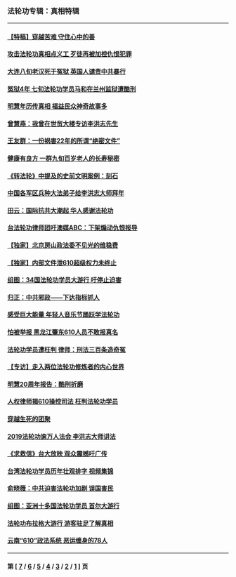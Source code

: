 ### 法轮功专辑：真相特辑
---
#### [【特稿】穿越苦难 守住心中的善](../../pages/nf4389/n13784979.md?11190430) 
#### [攻击法轮功真相点义工 歹徒再被加控仇恨犯罪](../../pages/nf4389/n13601019.md?11190430) 
#### [大连八旬老汉死于冤狱 英国人谴责中共暴行](../../pages/nf4389/n13480118.md?11190430) 
#### [冤狱4年 七旬法轮功学员马和在兰州监狱遭酷刑](../../pages/nf4389/n13304688.md?11190430) 
#### [明慧年历传真相 福益民众神奇故事多](../../pages/nf4389/n13294545.md?11190430) 
#### [曾慧燕：我曾在世贸大楼专访李洪志先生](../../pages/nf4389/n12898729.md?11190430) 
#### [王友群：一份祸害22年的所谓“绝密文件”](../../pages/nf4389/n12871750.md?11190430) 
#### [健康有良方 一群九旬百岁老人的长寿秘密](../../pages/nf4389/n12847475.md?11190430) 
#### [《转法轮》中提及的史前文明案例：刻石](../../pages/nf4389/n12758577.md?11190430) 
#### [中国各军区兵种大法弟子给李洪志大师拜年](../../pages/nf4389/n12750047.md?11190430) 
#### [田云：国际抗共大潮起 华人感谢法轮功](../../pages/nf4389/n12357708.md?11190430) 
#### [台法轮功律师团吁澳媒ABC：下架煽动仇恨报导](../../pages/nf4389/n12279917.md?11190430) 
#### [【独家】北京房山政法委不见光的维稳费](../../pages/nf4389/n12031979.md?11190430) 
#### [【独家】内部文件泄610超级权力未终止](../../pages/nf4389/n12023895.md?11190430) 
#### [组图：34国法轮功学员大游行 吁停止迫害](../../pages/nf4389/n11492658.md?11190430) 
#### [归正：中共邪政——下达指标抓人](../../pages/nf4389/n11474770.md?11190430) 
#### [感受巨大能量 年轻人音乐节踊跃学法轮功](../../pages/nf4389/n11441981.md?11190430) 
#### [怕被举报 黑龙江肇东610人员不敢报真名](../../pages/nf4389/n11436499.md?11190430) 
#### [法轮功学员遭枉判 律师：刑法三百条造奇冤](../../pages/nf4389/n11433943.md?11190430) 
#### [【专访】走入两位法轮功修炼者的内心世界](../../pages/nf4389/n11415623.md?11190430) 
#### [明慧20周年报告：酷刑折磨](../../pages/nf4389/n11387954.md?11190430) 
#### [人权律师揭610操控司法 枉判法轮功学员](../../pages/nf4389/n11313370.md?11190430) 
#### [穿越生死的团聚](../../pages/nf4389/n11258922.md?11190430) 
#### [2019法轮功逾万人法会 李洪志大师讲法](../../pages/nf4389/n11265303.md?11190430) 
#### [《求救信》台大放映 观众震撼吁广传](../../pages/nf4389/n10922251.md?11190430) 
#### [台湾法轮功学员历年壮观排字 视频集锦](../../pages/nf4389/n10878789.md?11190430) 
#### [俞晓薇：中共迫害法轮功加剧 误国害民](../../pages/nf4389/n10859260.md?11190430) 
#### [组图：亚洲十多国法轮功学员 首尔大游行](../../pages/nf4389/n10781149.md?11190430) 
#### [法轮功布拉格大游行 游客驻足了解真相](../../pages/nf4389/n10749360.md?11190430) 
#### [云南“610”政法系统 恶运缠身的78人](../../pages/nf4389/n10747534.md?11190430) 

---
#### 第 [ [7](./7.md?11190430) / [6](./6.md?11190430) / [5](./5.md?11190430) / [4](./4.md?11190430) / [3](./3.md?11190430) / [2](./2.md?11190430) / [1](./1.md?11190430) ] 页
